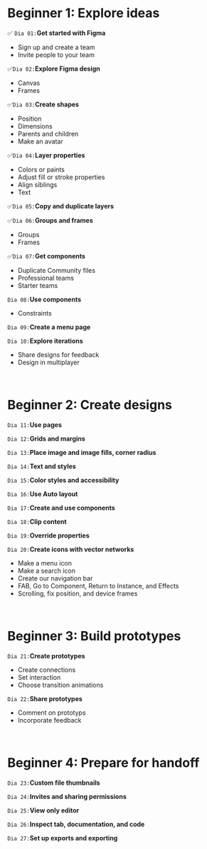 #  Beginner 1: Explore ideas  

:white_check_mark: `Dia 01:`**Get started with Figma**  
- Sign up and create a team  
- Invite people to your team  

:white_check_mark:`Dia 02:`**Explore Figma design**  
- Canvas  
- Frames  

:white_check_mark:`Dia 03:`**Create shapes**  
- Position  
- Dimensions  
- Parents and children  
- Make an avatar  

:white_check_mark:`Dia 04:`**Layer properties**  
- Colors or paints  
- Adjust fill or stroke properties  
- Align siblings  
- Text  

:white_check_mark:`Dia 05:`**Copy and duplicate layers**  

:white_check_mark:`Dia 06:`**Groups and frames**  
- Groups  
- Frames  

:white_check_mark:`Dia 07:`**Get components**  
- Duplicate Community files  
- Professional teams  
- Starter teams  

`Dia 08:`**Use components**  
- Constraints  

`Dia 09:`**Create a menu page**  

`Dia 10:`**Explore iterations**  
- Share designs for feedback  
- Design in multiplayer  
<br>

#  Beginner 2: Create designs  
`Dia 11:`**Use pages**  

`Dia 12:`**Grids and margins**  

`Dia 13:`**Place image and image fills, corner radius**  

`Dia 14:`**Text and styles**  

`Dia 15:`**Color styles and accessibility**  

`Dia 16:`**Use Auto layout**  

`Dia 17:`**Create and use components**  

`Dia 18:`**Clip content**  

`Dia 19:`**Override properties**  

`Dia 20:`**Create icons with vector networks**  
- Make a menu icon  
- Make a search icon  
- Create our navigation bar  
- FAB, Go to Component, Return to Instance, and Effects  
- Scrolling, fix position, and device frames  
<br>

#  Beginner 3: Build prototypes  
`Dia 21:`**Create prototypes**  
- Create connections  
- Set interaction  
- Choose transition animations  

`Dia 22:`**Share prototypes**  
- Comment on prototyps  
- Incorporate feedback  
<br>

#  Beginner 4: Prepare for handoff  
`Dia 23:`**Custom file thumbnails**  

`Dia 24:`**Invites and sharing permissions**  

`Dia 25:`**View only editor**  

`Dia 26:`**Inspect tab, documentation, and code**  

`Dia 27:`**Set up exports and exporting**  






























